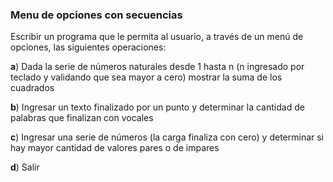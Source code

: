 ### Menu de opciones con secuencias

Escribir un programa que le permita al usuario, a través de un menú de opciones, las siguientes operaciones:

**a**) Dada la serie de números naturales desde 1 hasta n (n ingresado por teclado y validando que sea mayor a cero) mostrar la suma de los cuadrados

**b**) Ingresar un texto finalizado por un punto y determinar la cantidad de palabras que finalizan con vocales

**c**) Ingresar una serie de números (la carga finaliza con cero) y determinar si hay mayor cantidad de valores pares o de impares

**d**) Salir